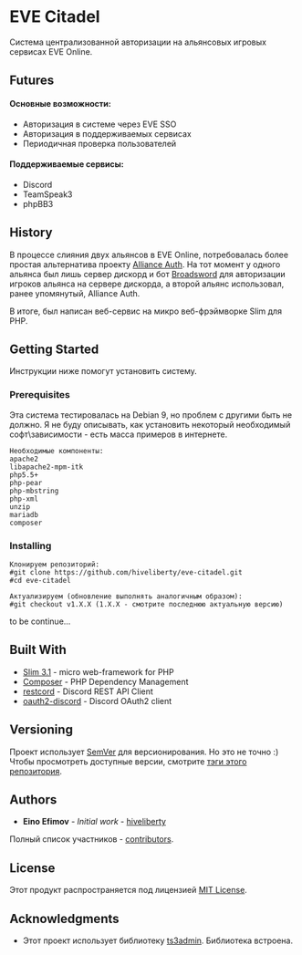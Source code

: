 # EVE Citadel

Система централизованной авторизации на альянсовых игровых сервисах EVE Online.

## Futures
#### Основные возможности:
* Авторизация в системе через EVE SSO
* Авторизация в поддерживаемых сервисах
* Периодичная проверка пользователей

#### Поддерживаемые сервисы:
* Discord
* TeamSpeak3
* phpBB3

## History

В процессе слияния двух альянсов в EVE Online, потребовалась более простая альтернатива проекту [Alliance Auth](https://github.com/allianceauth/allianceauth).
На тот момент у одного альянса был лишь сервер дискорд и бот [Broadsword](https://github.com/hiveliberty/Broadsword) для авторизации игроков альянса на сервере дискорда, а второй альянс использовал, ранее упомянутый, Alliance Auth.

В итоге, был написан веб-сервис на микро веб-фрэймворке Slim для PHP.

## Getting Started

Инструкции ниже помогут установить систему.

### Prerequisites

Эта система тестировалась на Debian 9, но проблем с другими быть не должно. 
Я не буду описывать, как установить некоторый необходимый софт\зависимости - есть масса примеров в интернете.

```
Необходимые компоненты:
apache2
libapache2-mpm-itk
php5.5+
php-pear
php-mbstring
php-xml
unzip
mariadb
composer
```

### Installing
```
Клонируем репозиторий:
#git clone https://github.com/hiveliberty/eve-citadel.git
#cd eve-citadel

Актуализируем (обновление выполнять аналогичным образом):
#git checkout v1.X.X (1.X.X - смотрите последнюю актуальную версию)

```
to be continue...

## Built With

* [Slim 3.1](https://www.slimframework.com/docs/) - micro web-framework for PHP
* [Composer](https://getcomposer.org/) - PHP Dependency Management
* [restcord](https://github.com/restcord/restcord) - Discord REST API Client
* [oauth2-discord](https://github.com/moutard3/oauth2-discord) - Discord OAuth2 client

## Versioning

Проект использует [SemVer](http://semver.org/) для версионирования. Но это не точно :)<br>
Чтобы просмотреть доступные версии, смотрите [тэги этого репозитория](https://github.com/your/project/tags).

## Authors

* **Eino Efimov** - *Initial work* - [hiveliberty](https://github.com/hiveliberty)

Полный список участников - [contributors](https://github.com/hiveliberty/eve-citadel/contributors).

## License

Этот продукт распространяется под лицензией [MIT License](LICENSE.md).

## Acknowledgments

* Этот проект использует библиотеку [ts3admin](http://ts3admin.info). Библиотека встроена.

